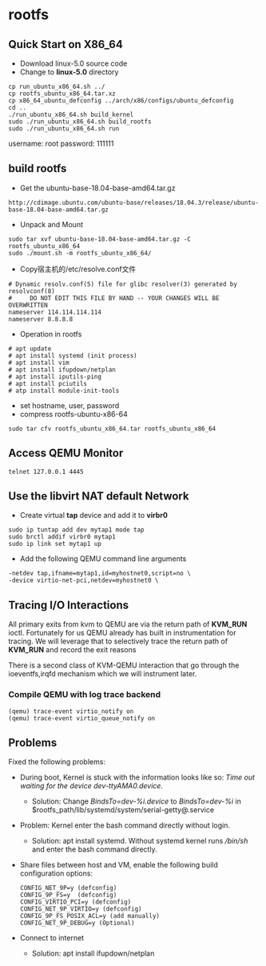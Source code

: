 # rootfs

## Quick Start on X86_64
- Download linux-5.0 source code
- Change to **linux-5.0** directory
```
cp run_ubuntu_x86_64.sh ../
cp rootfs_ubuntu_x86_64.tar.xz
cp x86_64_ubuntu_defconfig ../arch/x86/configs/ubuntu_defconfig
cd ..
./run_ubuntu_x86_64.sh build_kernel
sudo ./run_ubuntu_x86_64.sh build_rootfs
sudo ./run_ubuntu_x86_64.sh run
```

username: root
password: 111111


## build rootfs
- Get the ubuntu-base-18.04-base-amd64.tar.gz
```
http://cdimage.ubuntu.com/ubuntu-base/releases/18.04.3/release/ubuntu-base-18.04-base-amd64.tar.gz
```

- Unpack and Mount
```
sudo tar xvf ubuntu-base-18.04-base-amd64.tar.gz -C rootfs_ubuntu_x86_64
sudo ./mount.sh -m rootfs_ubuntu_x86_64/
```

- Copy宿主机的/etc/resolve.conf文件
```
# Dynamic resolv.conf(5) file for glibc resolver(3) generated by resolvconf(8)
#     DO NOT EDIT THIS FILE BY HAND -- YOUR CHANGES WILL BE OVERWRITTEN
nameserver 114.114.114.114
nameserver 8.8.8.8
```
- Operation in rootfs
```
# apt update
# apt install systemd (init process)
# apt install vim
# apt install ifupdown/netplan
# apt install iputils-ping
# apt install pciutils
# atp install module-init-tools
```
- set hostname, user, password
- compress rootfs-ubuntu-x86-64
```
sudo tar cfv rootfs_ubuntu_x86_64.tar rootfs_ubuntu_x86_64
```

## Access QEMU Monitor

```
telnet 127.0.0.1 4445
```

## Use the libvirt NAT **default** Network

- Create virtual **tap** device and add it to **virbr0**

```
sudo ip tuntap add dev mytap1 mode tap
sudo brctl addif virbr0 mytap1
sudo ip link set mytap1 up
```

- Add the following QEMU command line arguments

```
-netdev tap,ifname=mytap1,id=myhostnet0,script=no \
-device virtio-net-pci,netdev=myhostnet0 \
```

## Tracing I/O Interactions
All primary exits from kvm to QEMU are via the return path of **KVM_RUN** ioctl. Fortunately for us QEMU already has built in instrumentation for tracing. We will leverage that to selectively trace the return path of **KVM_RUN** and record the exit reasons

There is a second class of KVM-QEMU interaction that go through the ioeventfs,irqfd mechanism which we will instrument later.

### Compile QEMU with **log trace backend**

```
(qemu) trace-event virtio_notify on 
(qemu) trace-event virtio_queue_notify on 
```


## Problems

Fixed the following problems:
- During boot, Kernel is stuck with the information looks like so:
    *Time out waiting for the device dev-ttyAMA0.device.*
    - Solution: Change *BindsTo=dev-%i.device* to *BindsTo=dev-%i* in $rootfs_path/lib/systemd/system/serial-getty\@.service

- Problem: Kernel enter the bash command directly without login.
    - Solution: apt install systemd. Without systemd kernel runs */bin/sh* and enter the bash command directly.

- Share files between host and VM, enable the following build configuration options:
    ```
    CONFIG_NET_9P=y (defconfig)
    CONFIG_9P_FS=y  (defconfig)
    CONFIG_VIRTIO_PCI=y (defconfig)
    CONFIG_NET_9P_VIRTIO=y (defconfig)
	CONFIG_9P_FS_POSIX_ACL=y (add manually)
    CONFIG_NET_9P_DEBUG=y (Optional)
    ```
- Connect to internet
    - Solution: apt install ifupdown/netplan


